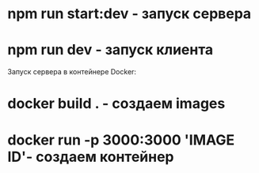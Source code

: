 # npm run start:dev - запуск сервера
# npm run dev - запуск клиента

Запуск сервера в контейнере Docker:
# docker build . - создаем images
# docker run -p 3000:3000 'IMAGE ID'- создаем контейнер 